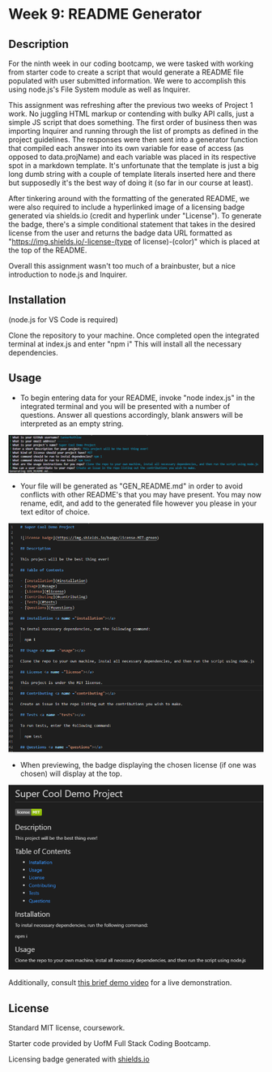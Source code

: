 # Week 9: README Generator

## Description

For the ninth week in our coding bootcamp, we were tasked with working from starter code to create a script that would generate a README file populated with user submitted information. We were to accomplish this using node.js's File System module as well as Inquirer.

This assignment was refreshing after the previous two weeks of Project 1 work. No juggling HTML markup or contending with bulky API calls, just a simple JS script that does something. The first order of business then was importing Inquirer and running through the list of prompts as defined in the project guidelines. The responses were then sent into a generator function that compiled each answer into its own variable for ease of access (as opposed to data.projName) and each variable was placed in its respective spot in a markdown template. It's unfortunate that the template is just a big long dumb string with a couple of template literals inserted here and there but supposedly it's the best way of doing it (so far in our course at least).

After tinkering around with the formatting of the generated README, we were also required to include a hyperlinked image of a licensing badge generated via shields.io (credit and hyperlink under "License"). To generate the badge, there's a simple conditional statement that takes in the desired license from the user and returns the badge data URL formatted as "https://img.shields.io/-license-(type of license)-(color)" which is placed at the top of the README.

Overall this assignment wasn't too much of a brainbuster, but a nice introduction to node.js and Inquirer.

## Installation

(node.js for VS Code is required)

Clone the repository to your machine. Once completed open the integrated terminal at index.js and enter "npm i" This will install all the necessary dependencies.

## Usage

- To begin entering data for your README, invoke "node index.js" in the integrated terminal and you will be presented with a number of questions. Answer all questions accordingly, blank answers will be interpreted as an empty string.

![command prompt](./assets/images/command_prompt.png)

- Your file will be generated as "GEN_README.md" in order to avoid conflicts with other README's that you may have present. You may now rename, edit, and add to the generated file however you please in your text editor of choice.

![generated markdown](./assets/images/generated_markdown.PNG)

- When previewing, the badge displaying the chosen license (if one was chosen) will display at the top.

![generated markdown preview](./assets/images/generated_markdown_preview.PNG)

Additionally, consult [this brief demo video](https://drive.google.com/file/d/1RXKGElOvQM572t7jaVA_yg0hc3EsxzvR/view?usp=sharing) for a live demonstration.

## License 

Standard MIT license, coursework.

Starter code provided by UofM Full Stack Coding Bootcamp.

Licensing badge generated with [shields.io](https://shields.io/)
